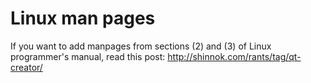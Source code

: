 # Linux man pages #
If you want to add manpages from sections (2) and (3) of Linux programmer's manual, read this post: http://shinnok.com/rants/tag/qt-creator/